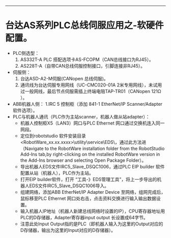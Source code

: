 ---

# 台达AS系列PLC总线伺服应用之-软硬件配置。
- PLC侧选型：
  1. AS332T-A PLC 搭配选项卡AS-FCOPM（CAN总线接口为RJ45）。
  2. AS228T-A（自带CAN总线伺服控制接口，引脚连接非RJ45）。
- 伺服侧：
  1. 台达ASD-A2-M伺服(CANopen 总线伺服)。
  2. 通讯线为台达伺服专用网线（UC-CMC020-01A 2米专用网线），未试用过一般网线，最后节点伺服需插上终端电阻TAP-TR01（CANopen 121Ω ）。 
- ABB机器人侧：
  1.IRC 5 控制柜（添加 841-1 EtherNet/IP Scanner/Adapter 软件选项）。
- PLC与机器人通讯（PLC作为主站scanner，机器人做从站adapter）：
  - 机器人控制柜X5（LAN3）网口与PLC Ethernet 网口通过交换机连入同一网段。
  - 定位到robotstudio 软件安装目录 <RobotWare_xx.xx.xxxx>\utility\service\EDS\，通过此方法进（Navigate to the RobotWare installation folder       from the RobotStudio Add-Ins tab,by right-clicking on the installed RobotWare version in the Add-Ins browser and selecting Open             Package Folder）。
  - 导出机器人EDS文件IRC5_Slave_DSQC1006，通过PLC EIP builder 软件配置从站（机器人），PLC作为主站。
  - 打开EIP builder软件，打开 “工具-》EDS管理工具”，将上一步导出的机器人EDS文件IRC5_Slave_DSQC1006导入。
  - 组建网络，添加ABB EtherNet/IP Adapter Device 至网络，组网完成后，鼠标移至PLC Ethernet 网口处右击，点击资料交换进行输入输出数据设置。
  - 输入机器人IP地址（机器人新建总线网络时设置的IP），CPU寄存器地址用PLC的D存储器，Adapter寄存器input  output 长设置成64字节。
  - 注意此处Input Output指的是PLC（即机器人输入为这里的Output对应的D存储器，输出为这里的Input对应的D存储器）。

